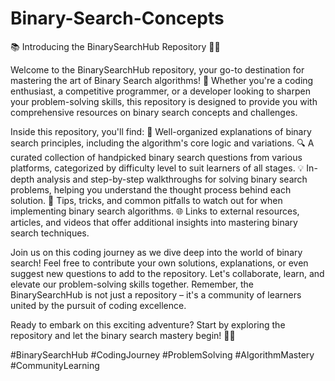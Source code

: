 # Binary-Search-Concepts
📚 Introducing the BinarySearchHub Repository 🕵️‍♂️

Welcome to the BinarySearchHub repository, your go-to destination for mastering the art of Binary Search algorithms! 🚀 Whether you're a coding enthusiast, a competitive programmer, or a developer looking to sharpen your problem-solving skills, this repository is designed to provide you with comprehensive resources on binary search concepts and challenges.

Inside this repository, you'll find:
📌 Well-organized explanations of binary search principles, including the algorithm's core logic and variations.
🔍 A curated collection of handpicked binary search questions from various platforms, categorized by difficulty level to suit learners of all stages.
💡 In-depth analysis and step-by-step walkthroughs for solving binary search problems, helping you understand the thought process behind each solution.
🎯 Tips, tricks, and common pitfalls to watch out for when implementing binary search algorithms.
🌐 Links to external resources, articles, and videos that offer additional insights into mastering binary search techniques.

Join us on this coding journey as we dive deep into the world of binary search! Feel free to contribute your own solutions, explanations, or even suggest new questions to add to the repository. Let's collaborate, learn, and elevate our problem-solving skills together. Remember, the BinarySearchHub is not just a repository – it's a community of learners united by the pursuit of coding excellence.

Ready to embark on this exciting adventure? Start by exploring the repository and let the binary search mastery begin! 📖🔥

#BinarySearchHub #CodingJourney #ProblemSolving #AlgorithmMastery #CommunityLearning
